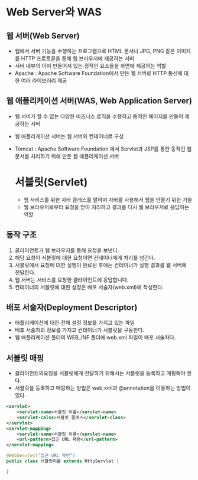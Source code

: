 # Web Server와 WAS

## 웹 서버(Web Server)

- 웹에서 서버 기능을 수행하는 프로그램으로 HTML 문서나 JPG, PNG 같은
  이미지를 HTTP 프로토콜을 통해 웹 브라우저에 제공하는 서버
- 서버 내부의 이미 만들어져 있는 정적인 요소들을 화면에 제공하는 역할
- Apache : Apache Software Foundation에서 만든 웹 서버로 HTTP
  통신에 대한 여러 라이브러리 제공

## 웹 애플리케이션 서버(WAS, Web Application Server)

- 웹 서버가 할 수 없는 다양한 비즈니스 로직을 수행하고 동적인 페이지를
  만들어 제공하는 서버
- 웹 애플리케이선 서버는 웹 서버와 컨테이너로 구성
- Tomcat : Apache Software Foundation 에서 Servlet과 JSP를 통한
  동적인 웹 문서를 처리하기 위해 만든 웹 애플리케이션 서버

  # 서블릿(Servlet)

  - 웹 서비스를 위한 자바 클래스를 말하며 자바를 사용해서 웹을 만들기
    위한 기술
  - 웹 브라우저로부터 요청을 받아 처리하고 결과를 다시 웹 브라우저로
    응답하는 역할

## 동작 구조

1. 클라이언트가 웹 브라우저를 통해 요청을 보낸다.
2. 해당 요청이 서블릿에 대한 요청이면 컨테이너에게 처리를 넘긴다.
3. 서블릿에서 요청에 대한 실행이 완료된 후에는 컨테이너가 실행 결과를
   웹 서버에 전달한다.
4. 웹 서버는 서비스를 요청한 클라이언트에 응답합니다.
5. 컨테이너의 서블릿에 대한 설정은 배포 서술자(web.xml)에 작성한다.

## 배포 서술자(Deployment Descriptor)

- 애플리케이션에 대한 전체 설정 정보를 가지고 있는 파일
- 배포 서술자의 정보를 가지고 컨테이너가 서블릿을 구동한다.
- 웹 애플리케이션 폴더의 WEB_INF 폴더에 web.xml 파일이 배포 서술자다.

## 서블릿 매핑

- 클라이언트의요청을 서블릿에게 전달하기 위해서는 서블릿을 등록하고
  매핑해야 한다.
- 서블릿을 등록하고 매핑하는 방법은 web.xml과 @annotation을 이용하는
  방법이 있다.

```xml
<servlet>
    <servlet-name>서블릿 이름</servlet-name>
    <servlet-calss>서블릿 클래스</servlet-class>
</servlet>
<servlet-mapping>
    <servlet-name>서블릿 이름</servlet-name>
    <url-pattern>접근 URL 패턴</url-pattern>
</servlet-mapping>
```

```java
@WebServlet("접근 URL 패턴")
public class 서블릿이름 extends HttpServlet {

}
```
